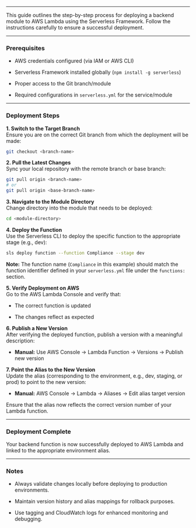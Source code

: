 
---
This guide outlines the step-by-step process for deploying a backend module to AWS Lambda using the Serverless Framework. Follow the instructions carefully to ensure a successful deployment.

---

### Prerequisites

- AWS credentials configured (via IAM or AWS CLI)
    
- Serverless Framework installed globally (`npm install -g serverless`)
    
- Proper access to the Git branch/module
    
- Required configurations in `serverless.yml` for the service/module
    

---

### Deployment Steps

**1. Switch to the Target Branch**  
Ensure you are on the correct Git branch from which the deployment will be made:

```bash
git checkout <branch-name>
```

**2. Pull the Latest Changes**  
Sync your local repository with the remote branch or base branch:

```bash
git pull origin <branch-name>
# or
git pull origin <base-branch-name>
```

**3. Navigate to the Module Directory**  
Change directory into the module that needs to be deployed:

```bash
cd <module-directory>
```

**4. Deploy the Function**  
Use the Serverless CLI to deploy the specific function to the appropriate stage (e.g., dev):

```bash
sls deploy function --function Compliance --stage dev
```

**Note:** The function name (`Compliance` in this example) should match the function identifier defined in your `serverless.yml` file under the `functions:` section.

**5. Verify Deployment on AWS**  
Go to the AWS Lambda Console and verify that:

- The correct function is updated
    
- The changes reflect as expected
    

**6. Publish a New Version**  
After verifying the deployed function, publish a version with a meaningful description:

- **Manual:** Use AWS Console → Lambda Function → Versions → Publish new version
    

**7. Point the Alias to the New Version**  
Update the alias (corresponding to the environment, e.g., dev, staging, or prod) to point to the new version:

- **Manual:** AWS Console → Lambda → Aliases → Edit alias target version
    

Ensure that the alias now reflects the correct version number of your Lambda function.

---

### Deployment Complete

Your backend function is now successfully deployed to AWS Lambda and linked to the appropriate environment alias.

---

### Notes

- Always validate changes locally before deploying to production environments.
    
- Maintain version history and alias mappings for rollback purposes.
    
- Use tagging and CloudWatch logs for enhanced monitoring and debugging.
